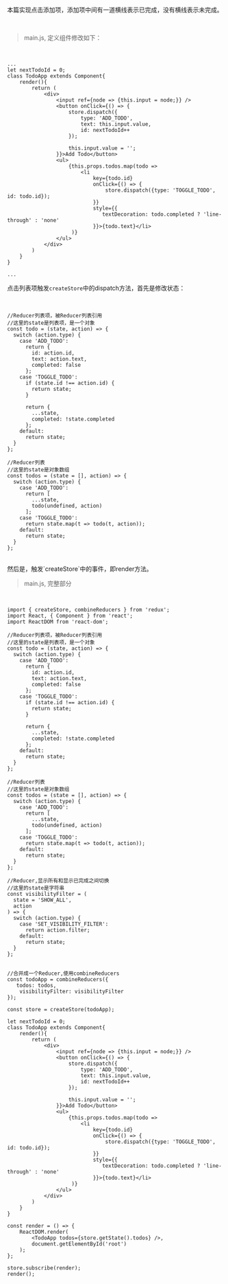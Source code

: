 <br>

本篇实现点击添加项，添加项中间有一道横线表示已完成，没有横线表示未完成。

<br>

> main.js, 定义组件修改如下：

<br>

	...
	let nextTodoId = 0;
	class TodoApp extends Component{
	    render(){
	        return (
	            <div>
	                <input ref={node => {this.input = node;}} />
	                <button onClick={() => {
	                    store.dispatch({
	                        type: 'ADD_TODO',
	                        text: this.input.value,
	                        id: nextTodoId++
	                    });
	            
	                    this.input.value = '';
	                }}>Add Todo</button>
	                <ul>
	                    {this.props.todos.map(todo => 
	                        <li 
	                            key={todo.id}
	                            onClick={() => {
	                                store.dispatch({type: 'TOGGLE_TODO', id: todo.id});
	                            }}
	                            style={{
	                               textDecoration: todo.completed ? 'line-through' : 'none'
	                            }}>{todo.text}</li>
	                     )}
	                </ul>
	            </div>
	        )
	    }
	}
	
	...

点击列表项触发`createStore`中的dispatch方法，首先是修改状态：

<br>

	//Reducer列表项，被Reducer列表引用
	//这里的state是列表项，是一个对象
	const todo = (state, action) => {
	  switch (action.type) {
	    case 'ADD_TODO':
	      return {
	        id: action.id,
	        text: action.text,
	        completed: false
	      };
	    case 'TOGGLE_TODO':
	      if (state.id !== action.id) {
	        return state;
	      }
	
	      return {
	        ...state,
	        completed: !state.completed
	      };
	    default:
	      return state;
	  }
	};
	
	//Reducer列表
	//这里的state是对象数组
	const todos = (state = [], action) => {
	  switch (action.type) {
	    case 'ADD_TODO':
	      return [
	        ...state,
	        todo(undefined, action)
	      ];
	    case 'TOGGLE_TODO':
	      return state.map(t => todo(t, action));
	    default:
	      return state;
	  }
	};

<br>
然后是，触发`createStore`中的事件，即render方法。

<br>

> main.js, 完整部分

<br>

	import { createStore, combineReducers } from 'redux';
	import React, { Component } from 'react';
	import ReactDOM from 'react-dom';
	
	//Reducer列表项，被Reducer列表引用
	//这里的state是列表项，是一个对象
	const todo = (state, action) => {
	  switch (action.type) {
	    case 'ADD_TODO':
	      return {
	        id: action.id,
	        text: action.text,
	        completed: false
	      };
	    case 'TOGGLE_TODO':
	      if (state.id !== action.id) {
	        return state;
	      }
	
	      return {
	        ...state,
	        completed: !state.completed
	      };
	    default:
	      return state;
	  }
	};
	
	//Reducer列表
	//这里的state是对象数组
	const todos = (state = [], action) => {
	  switch (action.type) {
	    case 'ADD_TODO':
	      return [
	        ...state,
	        todo(undefined, action)
	      ];
	    case 'TOGGLE_TODO':
	      return state.map(t => todo(t, action));
	    default:
	      return state;
	  }
	};
	
	//Reducer,显示所有和显示已完成之间切换
	//这里的state是字符串
	const visibilityFilter = (
	  state = 'SHOW_ALL',
	  action
	) => {
	  switch (action.type) {
	    case 'SET_VISIBILITY_FILTER':
	      return action.filter;
	    default:
	      return state;
	  }
	};
	
	
	//合并成一个Reducer,使用combineReducers
	const todoApp = combineReducers({
	   todos: todos,
	    visibilityFilter: visibilityFilter
	});
	
	const store = createStore(todoApp);
	
	let nextTodoId = 0;
	class TodoApp extends Component{
	    render(){
	        return (
	            <div>
	                <input ref={node => {this.input = node;}} />
	                <button onClick={() => {
	                    store.dispatch({
	                        type: 'ADD_TODO',
	                        text: this.input.value,
	                        id: nextTodoId++
	                    });
	            
	                    this.input.value = '';
	                }}>Add Todo</button>
	                <ul>
	                    {this.props.todos.map(todo => 
	                        <li 
	                            key={todo.id}
	                            onClick={() => {
	                                store.dispatch({type: 'TOGGLE_TODO', id: todo.id});
	                            }}
	                            style={{
	                               textDecoration: todo.completed ? 'line-through' : 'none'
	                            }}>{todo.text}</li>
	                     )}
	                </ul>
	            </div>
	        )
	    }
	}
	
	const render = () => {
	    ReactDOM.render(
	        <TodoApp todos={store.getState().todos} />,
	        document.getElementById('root')
	    );
	};
	
	store.subscribe(render);
	render();


<br>

